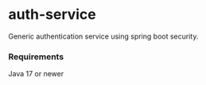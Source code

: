 # auth-service

Generic authentication service using spring boot security.

### Requirements
Java 17 or newer
